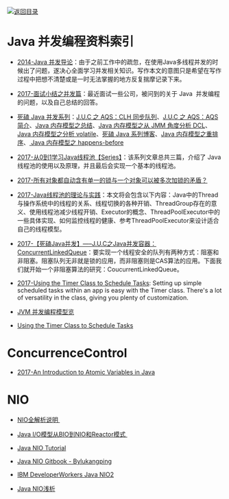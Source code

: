[![返回目录](https://parg.co/UGo)](https://parg.co/b4z) 



# Java 并发编程资料索引



- [2014-Java 并发导论](http://ifeve.com/concurrency-paper/)：由于之前工作中的疏忽，在使用Java多线程并发的时候出了问题，遂决心全面学习并发相关知识。写作本文的意图只是希望在写作过程中把想不清楚或是一时无法掌握的地方反复揣摩记录下来。


- [2017-面试小结之并发篇](http://ginobefunny.com/post/java_concurrent_interview_questions/)：最近面试一些公司，被问到的关于 Java  并发编程的问题，以及自己总结的回答。

- [死磕 Java 并发系列](http://cmsblogs.com/?author=1)：[J.U.C 之 AQS：CLH 同步队列](http://cmsblogs.com/?p=2188)、[J.U.C 之 AQS：AQS 简介](http://cmsblogs.com/?p=2174)、[Java 内存模型之总结](http://cmsblogs.com/?p=2167)、[Java 内存模型之从 JMM 角度分析 DCL](http://cmsblogs.com/?p=2161)、[Java 内存模型之分析 volatile](http://cmsblogs.com/?p=2148)、[死磕 Java 系列博客](http://cmsblogs.com/?p=2122)、[Java 内存模型之重排序](http://cmsblogs.com/?p=2116)、[ Java 内存模型之 happens-before](http://cmsblogs.com/?p=2102) 

- [2017-从0到1学习Java线程池【Series】](http://6me.us/TOE3)：该系列文章总共三篇，介绍了 Java 线程池的使用以及原理，并且最后会实现一个基本的线程池。

- [2017-所有对象都自动含有单一的锁与一个对象可以被多次加锁的矛盾？](https://parg.co/bO2) 



- [2017-Java线程池的理论与实践](http://www.jianshu.com/p/0478e283cfef)：本文将会包含以下内容：Java中的Thread与操作系统中的线程的关系、线程切换的各种开销、ThreadGroup存在的意义、使用线程池减少线程开销、Executor的概念、ThreadPoolExecutor中的一些具体实现、如何监控线程的健康、参考ThreadPoolExecutor来设计适合自己的线程模型。 



- [2017-【死磕Java并发】—–J.U.C之Java并发容器：ConcurrentLinkedQueue](http://cmsblogs.com/?p=2353)：要实现一个线程安全的队列有两种方式：阻塞和非阻塞。阻塞队列无非就是锁的应用，而非阻塞则是CAS算法的应用。下面我们就开始一个非阻塞算法的研究：CoucurrentLinkedQueue。 





- [2017-Using the Timer Class to Schedule Tasks](https://dzone.com/articles/using-timer-class-to-schedule-tasks): Setting up simple scheduled tasks within an app is easy with the Timer class. There's a lot of versatility in the class, giving you plenty of customization.



- [JVM 并发编程模型览](http://www.qingjingjie.com/blogs/23)




- [Using the Timer Class to Schedule Tasks](https://dzone.com/articles/using-timer-class-to-schedule-tasks) 


# ConcurrenceControl



- [2017-An Introduction to Atomic Variables in Java](http://www.baeldung.com/java-atomic-variables) 


# NIO

- [NIO全解析说明 ](http://zoeminghong.github.io/2016/06/12/nio20160612/?utm_source=tuicool&utm_medium=referral)


- [Java I/O模型从BIO到NIO和Reactor模式 ](http://www.jasongj.com/java/nio_reactor/?hmsr=toutiao.io&utm_medium=toutiao.io&utm_source=toutiao.io)

- [Java NIO Tutorial](http://tutorials.jenkov.com/java-nio/index.html)

- [Java NIO Gitbook - Bylukangping ](https://www.gitbook.com/book/lukangping/java-nio)

- [IBM DeveloperWorkers Java NIO2](https://www.ibm.com/developerworks/cn/java/j-nio2-1/)

- [Java NIO浅析](https://zhuanlan.zhihu.com/p/23488863)


